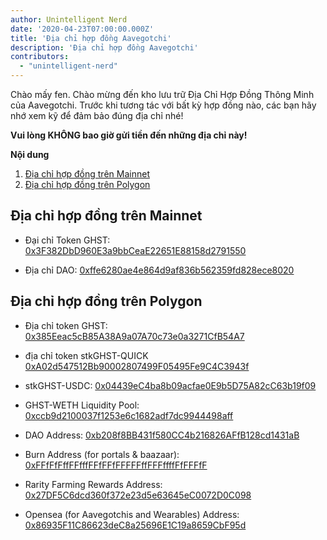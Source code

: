 ```yaml
---
author: Unintelligent Nerd
date: '2020-04-23T07:00:00.000Z'
title: 'Địa chỉ hợp đồng Aavegotchi'
description: 'Địa chỉ hợp đồng Aavegotchi'
contributors:
  - "unintelligent-nerd"
---
```


Chào mấy fen. Chào mừng đến kho lưu trữ Địa Chỉ Hợp Đồng Thông Minh của Aavegotchi. Trước khi tương tác với bất kỳ hợp đồng nào, các bạn hãy nhớ xem kỹ để đảm bảo đúng địa chỉ nhé!

**Vui lòng KHÔNG bao giờ gửi tiền đến những địa chỉ này!**

<div class="contentsBox">

**Nội dung**

<ol>
<li><a href=#contract-addresses-on-mainnet>Địa chỉ hợp đồng trên Mainnet</a></li>
<li><a href=#contract-addresses-on-polygon>Địa chỉ hợp đồng trên Polygon</a></li>
</ol>

</div>

## Địa chỉ hợp đồng trên Mainnet

* Đại chỉ Token GHST: [0x3F382DbD960E3a9bbCeaE22651E88158d2791550](https://etherscan.io/address/0x3f382dbd960e3a9bbceae22651e88158d2791550)

* Địa chỉ DAO: [0xffe6280ae4e864d9af836b562359fd828ece8020](https://etherscan.io/address/0xffe6280ae4e864d9af836b562359fd828ece8020)

## Địa chỉ hợp đồng trên Polygon

* Địa chỉ token GHST: [0x385Eeac5cB85A38A9a07A70c73e0a3271CfB54A7](https://explorer-mainnet.maticvigil.com/address/0x385Eeac5cB85A38A9a07A70c73e0a3271CfB54A7)

* địa chỉ token stkGHST-QUICK [0xA02d547512Bb90002807499F05495Fe9C4C3943f](https://explorer-mainnet.maticvigil.com/address/0xA02d547512Bb90002807499F05495Fe9C4C3943f)

* stkGHST-USDC: [0x04439eC4ba8b09acfae0E9b5D75A82cC63b19f09](https://explorer-mainnet.maticvigil.com/address/0x04439eC4ba8b09acfae0E9b5D75A82cC63b19f09)

* GHST-WETH Liquidity Pool: [0xccb9d2100037f1253e6c1682adf7dc9944498aff](https://polygonscan.com/address/0xccb9d2100037f1253e6c1682adf7dc9944498aff)

* DAO Address: [0xb208f8BB431f580CC4b216826AFfB128cd1431aB](https://explorer-mainnet.maticvigil.com/address/0xb208f8BB431f580CC4b216826AFfB128cd1431aB/tokens)

* Burn Address (for portals & baazaar): [0xFFfFfFffFFfffFFfFFfFFFFFffFFFffffFfFFFfF](https://explorer-mainnet.maticvigil.com/address/0xFFfFfFffFFfffFFfFFfFFFFFffFFFffffFfFFFfF/tokens)

* Rarity Farming Rewards Address: [0x27DF5C6dcd360f372e23d5e63645eC0072D0C098](https://explorer-mainnet.maticvigil.com/address/0x27DF5C6dcd360f372e23d5e63645eC0072D0C098/token-transfers)

* Opensea (for Aavegotchis and Wearables) Address: [0x86935F11C86623deC8a25696E1C19a8659CbF95d](https://explorer-mainnet.maticvigil.com/address/0x86935F11C86623deC8a25696E1C19a8659CbF95d)

